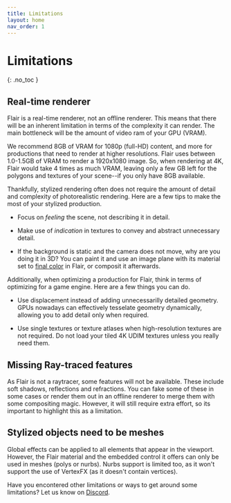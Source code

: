 ```yaml
---
title: Limitations
layout: home
nav_order: 1
---
```


# Limitations
{: .no_toc }

## Real-time renderer
Flair is a real-time renderer, not an offline renderer. This means that there will be an inherent limitation in terms of the complexity it can render. The main bottleneck will be the amount of video ram of your GPU (VRAM).

We recommend 8GB of VRAM for 1080p (full-HD) content, and more for productions that need to render at higher resolutions. Flair uses between 1.0-1.5GB of VRAM to render a 1920x1080 image. So, when rendering at 4K, Flair would take 4 times as much VRAM, leaving only a few GB left for the polygons and textures of your scene--if you only have 8GB available.

Thankfully, stylized rendering often does not require the amount of detail and complexity of photorealistic rendering. Here are a few tips to make the most of your stylized production.

* Focus on _feeling_ the scene, not describing it in detail.

* Make use of _indication_ in textures to convey and abstract unnecessary detail.

* If the background is static and the camera does not move, why are you doing it in 3D? You can paint it and use an image plane with its material set to [final color](/flair/materials/flair-shader/#final-color) in Flair, or composit it afterwards.

Additionally, when optimizing a production for Flair, think in terms of optimizing for a game engine. Here are a few things you can do.

* Use displacement instead of adding unnecessarilly detailed geometry. GPUs nowadays can effectively tesselate geometry dynamically, allowing you to add detail only when required.

* Use single textures or texture atlases when high-resolution textures are not required. Do not load your tiled 4K UDIM textures unless you really need them.

## Missing Ray-traced features

As Flair is not a raytracer, some features will not be available. These include soft shadows, reflections and refractions. You can fake some of these in some cases or render them out in an offline renderer to merge them with some compositing magic. However, it will still require extra effort, so its important to highlight this as a limitation.

## Stylized objects need to be meshes

Global effects can be applied to all elements that appear in the viewport. However, the Flair material and the embedded control it offers can only be used in meshes (polys or nurbs). Nurbs support is limited too, as it won't support the use of VertexFX (as it doesn't contain vertices).

Have you encontered other limitations or ways to get around some limitations? Let us know on [Discord](https://discord.gg/kdTQCRM).
